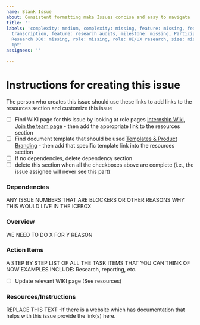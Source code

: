 ```yaml
---
name: Blank Issue
about: Consistent formatting make Issues concise and easy to navigate
title: ''
labels: 'complexity: medium, complexity: missing, feature: missing, feature: recording
  transcription, feature: research audits, milestone: missing, Participant Type: missing,
  Research 000: missing, role: missing, role: UI/UX research, size: missing, size:
  1pt'
assignees: ''

---
```


# Instructions for creating this issue
The person who creates this issue should use these links to add links to the resources section and customize this issue
- [ ] Find WIKI page for this issue by looking at role pages [Internship Wiki, Join the team page](https://github.com/hackforla/internship/wiki/Joining-the-Team) - then add the appropriate link to the resources section
- [ ] Find document template that should be used [Templates & Product Branding](https://github.com/hackforla/internship/wiki/Design-Process-Overview) - then add that specific template link into the resources section
- [ ] If no dependencies, delete dependency section
- [ ] delete this section when all the checkboxes above are complete (i.e., the issue assignee will never see this part)

### Dependencies
ANY ISSUE NUMBERS THAT ARE BLOCKERS OR OTHER REASONS WHY THIS WOULD LIVE IN THE ICEBOX

### Overview
WE NEED TO DO X FOR Y REASON

### Action Items
A STEP BY STEP LIST OF ALL THE TASK ITEMS THAT YOU CAN THINK OF NOW EXAMPLES INCLUDE: Research, reporting, etc.

- [ ] Update relevant WIKI page (See resources)

### Resources/Instructions
REPLACE THIS TEXT -If there is a website which has documentation that helps with this issue provide the link(s) here.

